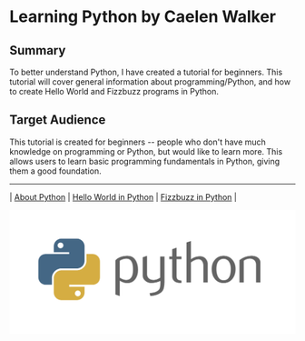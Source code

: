 # Learning Python by Caelen Walker

## Summary
To better understand Python, I have created a tutorial for beginners. This tutorial will cover general information about programming/Python, and how to create Hello World and Fizzbuzz programs in Python.

## Target Audience
This tutorial is created for beginners -- people who don't have much knowledge on programming or Python, but would like to learn more. This allows users to learn basic programming fundamentals in Python, giving them a good foundation.

---

| [About Python](https://github.com/caelenwalker/DigitalConceptTutorial/blob/main/about.md) | [Hello World in Python](https://github.com/caelenwalker/DigitalConceptTutorial/blob/main/hello-world.md) | [Fizzbuzz in Python](https://github.com/caelenwalker/DigitalConceptTutorial/blob/main/fizzbuzz.md) |

![python](python.png)
